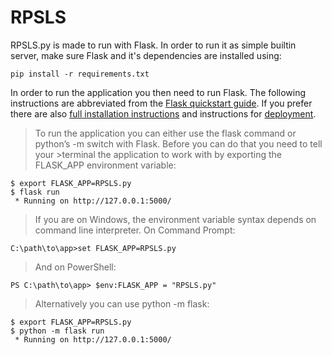 # RPSLS

RPSLS.py is made to run with Flask. In order to run it as simple builtin server, make sure Flask and it's dependencies are installed using:
```
pip install -r requirements.txt
```


In order to run the application you then need to run Flask.
The following instructions are abbreviated from the [Flask quickstart guide](http://flask.palletsprojects.com/en/1.1.x/quickstart/).
If you prefer there are also [full installation instructions](http://flask.palletsprojects.com/en/1.1.x/installation/#python-version)
and instructions for [deployment](https://flask.palletsprojects.com/en/1.1.x/deploying/#deployment).



> To run the application you can either use the flask command or python’s -m switch with Flask. Before you can do that you need to tell your >terminal the application to work with by exporting the FLASK_APP environment variable:
>
````
$ export FLASK_APP=RPSLS.py
$ flask run
 * Running on http://127.0.0.1:5000/
 ````
> If you are on Windows, the environment variable syntax depends on command line interpreter. On Command Prompt:
```
C:\path\to\app>set FLASK_APP=RPSLS.py
```
> And on PowerShell:
```
PS C:\path\to\app> $env:FLASK_APP = "RPSLS.py"
```
> Alternatively you can use python -m flask:
```
$ export FLASK_APP=RPSLS.py
$ python -m flask run
 * Running on http://127.0.0.1:5000/
 ```
